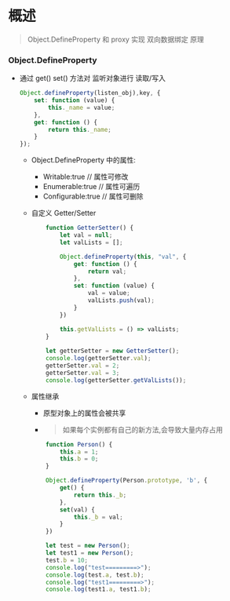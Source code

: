 # 概述
> Object.DefineProperty 和 proxy 实现 双向数据绑定 原理
### Object.DefineProperty 
- 通过 get() set() 方法对 监听对象进行 读取/写入
    ``` javascript
    Object.defineProperty(listen_obj),key, {
        set: function (value) {
            this._name = value;
        },
        get: function () {
            return this._name;
        }
    });
    ```

    - Object.DefineProperty 中的属性:
        - Writable:true  // 属性可修改
        - Enumerable:true  // 属性可遍历
        - Configurable:true   // 属性可删除

    - 自定义 Getter/Setter
        ```javascript
            function GetterSetter() {
                let val = null;
                let valLists = [];

                Object.defineProperty(this, "val", {
                    get: function () {
                        return val;
                    },
                    set: function (value) {
                        val = value;
                        valLists.push(val);
                    }
                })

                this.getValLists = () => valLists;
            }
            
            let getterSetter = new GetterSetter();
            console.log(getterSetter.val);
            getterSetter.val = 2;
            getterSetter.val = 3;
            console.log(getterSetter.getValLists());
        ```

    - 属性继承
        - 原型对象上的属性会被共享
        - > 如果每个实例都有自己的新方法,会导致大量内存占用
        ```javascript
            function Person() {
                this.a = 1;
                this.b = 0;
            }

            Object.defineProperty(Person.prototype, 'b', {
                get() {
                    return this._b;
                },
                set(val) {
                    this._b = val;
                }
            })

            let test = new Person();
            let test1 = new Person();
            test.b = 10;
            console.log("test=========>");
            console.log(test.a, test.b);
            console.log("test1=========>");
            console.log(test1.a, test1.b);
        ```


